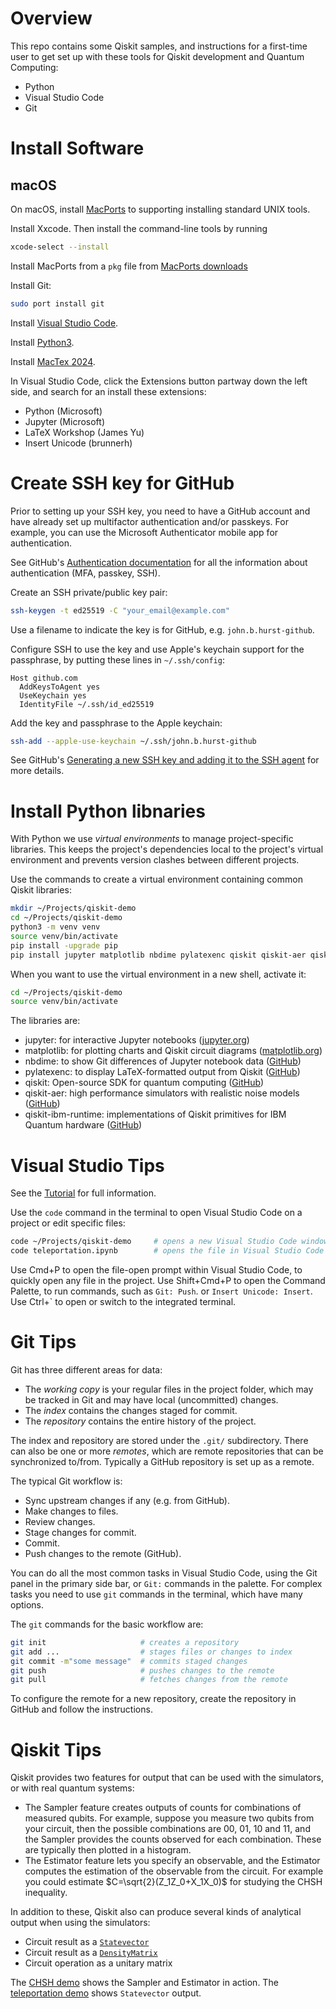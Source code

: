 # Overview

This repo contains some Qiskit samples, and instructions for a first-time user to get set up with these tools for Qiskit development and Quantum Computing:

* Python
* Visual Studio Code
* Git

# Install Software

## macOS

On macOS, install [MacPorts](https://www.macports.org/) to supporting installing standard UNIX tools.

Install Xxcode. Then install the command-line tools by running

``` bash
xcode-select --install
```

Install MacPorts from a `pkg` file from [MacPorts downloads](https://github.com/macports/macports-base/releases/tag/v2.10.5)

Install Git:

``` bash
sudo port install git
```

Install [Visual Studio Code](https://code.visualstudio.com/download).

Install [Python3](https://www.python.org/downloads/macos/).

Install [MacTex 2024](https://www.tug.org/mactex/mactex-download.html).

In Visual Studio Code, click the Extensions button partway down the left side, and search for an install these extensions:

* Python (Microsoft)
* Jupyter (Microsoft)
* LaTeX Workshop (James Yu)
* Insert Unicode (brunnerh)

# Create SSH key for GitHub

Prior to setting up your SSH key, you need to have a GitHub account and have already set up multifactor authentication and/or passkeys.
For example, you can use the Microsoft Authenticator mobile app for authentication.

See GitHub's [Authentication documentation](https://docs.github.com/en/authentication) for all the information about authentication (MFA, passkey, SSH).

Create an SSH private/public key pair:

``` bash
ssh-keygen -t ed25519 -C "your_email@example.com"
```

Use a filename to indicate the key is for GitHub, e.g. `john.b.hurst-github`.

Configure SSH to use the key and use Apple's keychain support for the passphrase, by putting these lines in `~/.ssh/config`:

```
Host github.com
  AddKeysToAgent yes
  UseKeychain yes
  IdentityFile ~/.ssh/id_ed25519
```

Add the key and passphrase to the Apple keychain:

``` bash
ssh-add --apple-use-keychain ~/.ssh/john.b.hurst-github
```

See GitHub's [Generating a new SSH key and adding it to the SSH agent](https://docs.github.com/en/authentication/connecting-to-github-with-ssh/generating-a-new-ssh-key-and-adding-it-to-the-ssh-agent) for more details.

# Install Python libnaries

With Python we use _virtual environments_ to manage project-specific libraries.
This keeps the project's dependencies local to the project's virtual environment and prevents version clashes between different projects.

Use the commands to create a virtual environment containing common Qiskit libraries:

``` bash
mkdir ~/Projects/qiskit-demo
cd ~/Projects/qiskit-demo
python3 -m venv venv
source venv/bin/activate
pip install -upgrade pip
pip install jupyter matplotlib nbdime pylatexenc qiskit qiskit-aer qiskit-ibm-runtime
```

When you want to use the virtual environment in a new shell, activate it:

``` bash
cd ~/Projects/qiskit-demo
source venv/bin/activate
```

The libraries are:

* jupyter: for interactive Jupyter notebooks ([jupyter.org](https://jupyter.org/))
* matplotlib: for plotting charts and Qiskit circuit diagrams ([matplotlib.org](https://matplotlib.org/))
* nbdime: to show Git differences of Jupyter notebook data ([GitHub](https://github.com/jupyter/nbdime))
* pylatexenc: to display LaTeX-formatted output from Qiskit ([GitHub](https://github.com/phfaist/pylatexenc))
* qiskit: Open-source SDK for quantum computing ([GitHub](https://github.com/Qiskit/qiskit))
* qiskit-aer: high performance simulators with realistic noise models ([GitHub](https://github.com/Qiskit/qiskit-aer))
* qiskit-ibm-runtime: implementations of Qiskit primitives for IBM Quantum hardware ([GitHub](https://github.com/Qiskit/qiskit-ibm-runtime))

# Visual Studio Tips

See the [Tutorial](https://code.visualstudio.com/docs/getstarted/getting-started) for full information.

Use the `code` command in the terminal to open Visual Studio Code on a project or edit specific files:

``` bash
code ~/Projects/qiskit-demo     # opens a new Visual Studio Code window with the project
code teleportation.ipynb        # opens the file in Visual Studio Code
```

Use Cmd+P to open the file-open prompt within Visual Studio Code, to quickly open any file in the project.
Use Shift+Cmd+P to open the Command Palette, to run commands, such as `Git: Push`. or `Insert Unicode: Insert`.
Use Ctrl+` to open or switch to the integrated terminal.

# Git Tips

Git has three different areas for data:

* The _working copy_ is your regular files in the project folder, which may be tracked in Git and may have local (uncommitted) changes.
* The _index_ contains the changes staged for commit.
* The _repository_ contains the entire history of the project.

The index and repository are stored under the `.git/` subdirectory.
There can also be one or more _remotes_, which are remote repositories that can be synchronized to/from. Typically a GitHub repository is set up as a remote.

The typical Git workflow is:

* Sync upstream changes if any (e.g. from GitHub).
* Make changes to files.
* Review changes.
* Stage changes for commit.
* Commit.
* Push changes to the remote (GitHub).

You can do all the most common tasks in Visual Studio Code, using the Git panel in the primary side bar, or `Git:` commands in the palette.
For complex tasks you need to use `git` commands in the terminal, which have many options.

The `git` commands for the basic workflow are:

``` bash
git init                     # creates a repository
git add ...                  # stages files or changes to index
git commit -m"some message"  # commits staged changes
git push                     # pushes changes to the remote
git pull                     # fetches changes from the remote
```

To configure the remote for a new repository, create the repository in GitHub and follow the instructions.

# Qiskit Tips

Qiskit provides two features for output that can be used with the simulators, or with real quantum systems:

* The Sampler feature creates outputs of counts for combinations of measured qubits. For example, suppose you measure two qubits from your circuit, then the possible combinations are 00, 01, 10 and 11, and the Sampler provides the counts observed for each combination. These are typically then plotted in a histogram.
* The Estimator feature lets you specify an observable, and the Estimator computes the estimation of the observable from the circuit. For example you could estimate $C=\sqrt{2}(Z_1Z_0+X_1X_0)$ for studying the CHSH inequality.

In addition to these, Qiskit also can produce several kinds of analytical output when using the simulators:

* Circuit result as a [`Statevector`](https://docs.quantum.ibm.com/api/qiskit/qiskit.quantum_info.Statevector)
* Circuit result as a [`DensityMatrix`](https://docs.quantum.ibm.com/api/qiskit/qiskit.quantum_info.DensityMatrix)
* Circuit operation as a unitary matrix

The [CHSH demo](chsh.ipynb) shows the Sampler and Estimator in action.
The [teleportation demo](teleportation.ipynb) shows `Statevector` output.

